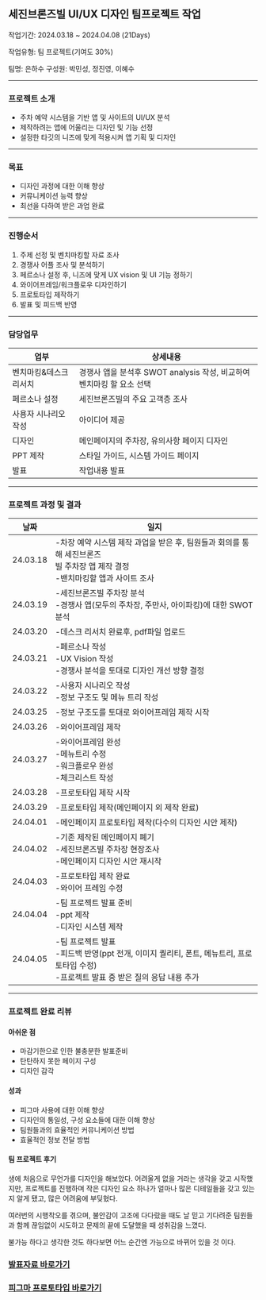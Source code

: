 ## 세진브론즈빌 UI/UX 디자인 팀프로젝트 작업

작업기간: 2024.03.18 ~ 2024.04.08 (21Days)

작업유형: 팀 프로젝트(기여도 30%)

팀명: 은하수
구성원: 박민성, 정진영, 이혜수

---

### 프로젝트 소개

- 주차 예약 시스템을 기반 앱 및 사이트의 UI/UX 분석
- 제작하려는 앱에 어울리는 디자인 및 기능 선정
- 설정한 타깃의 니즈에 맞게 적용시켜 앱 기획 및 디자인

---

### 목표

- 디자인 과정에 대한 이해 향상
- 커뮤니케이션 능력 향상
- 최선을 다하여 받은 과업 완료

---

### 진행순서

1. 주제 선정 및 벤치마킹할 자료 조사
2. 경쟁사 어플 조사 및 분석하기
3. 페르소나 설정 후, 니즈에 맞게 UX vision 및 UI 기능 정하기
4. 와이어프레임/워크플로우 디자인하기
5. 프로토타입 제작하기
6. 발표 및 피드백 반영

---

### 담당업무

업부 | 상세내용
--- | ---
벤치마킹&데스크 리서치 | 경쟁사 앱을 분석후 SWOT analysis 작성, 비교하여 벤치마킹 할 요소 선택
페르소나 설정 | 세진브론즈빌의 주요 고객층 조사
사용자 시나리오 작성 | 아이디어 제공
디자인 | 메인페이지의 주차장, 유의사항 페이지 디자인
PPT 제작 | 스타일 가이드, 시스템 가이드 페이지
발표 | 작업내용 발표

---

### 프로젝트 과정 및 결과

날짜 | 일지 
--- | --- 
24.03.18 | -차장 예약 시스템 제작 과업을 받은 후, 팀원들과 회의를 통해 세진브론즈 <br> 빌 주차장 앱 제작 결정 <br> -밴치마킹할 앱과 사이트 조사
24.03.19 | -세진브론즈빌 주차장 분석 <br> -경쟁사 앱(모두의 주차장, 주만사, 아이파킹)에 대한 SWOT 분석
24.03.20 | -데스크 리서치 완료후, pdf파일 업로드
24.03.21 | -페르소나 작성 <br> -UX Vision 작성 <br> -경쟁사 분석을 토대로 디자인 개선 방향 결정
24.03.22 | -사용자 시나리오 작성 <br> -정보 구조도 및 메뉴 트리 작성
24.03.25 | -정보 구조도를 토대로 와이어프레임 제작 시작
24.03.26 | -와이어프레임 제작
24.03.27 | -와이어프레임 완성 <br> -메뉴트리 수정 <br> -워크플로우 완성 <br> -체크리스트 작성
24.03.28 | -프로토타입 제작 시작
24.03.29 | -프로토타입 제작(메인페이지 외 제작 완료)
24.04.01 | -메인페이지 프로토타입 제작(다수의 디자인 시안 제작)
24.04.02 | -기존 제작된 메인페이지 폐기 <br> -세진브론즈빌 주차장 현장조사 <br> -메인페이지 디자인 시안 재시작
24.04.03 | -프로토타입 제작 완료 <br> -와이어 프레임 수정
24.04.04 | -팀 프로젝트 발표 준비 <br> -ppt 제작 <br> -디자인 시스템 제작
24.04.05 | -팀 프로젝트 발표 <br> -피드백 반영(ppt 전개, 이미지 퀄리티, 폰트, 메뉴트리, 프로토타입 수정) <br> -프로젝트 발표 중 받은 질의 응답 내용 추가

---

### 프로젝트 완료 리뷰

#### 아쉬운 점

- 마감기한으로 인한 불충분한 발표준비
- 탄탄하지 못한 페이지 구성
- 디자인 감각

#### 성과

- 피그마 사용에 대한 이해 향상
- 디자인의 통일성, 구성 요소들에 대한 이해 향상
- 팀원들과의 효율적인 커뮤니케이션 방법
- 효율적인 정보 전달 방법

#### 팀 프로젝트 후기

생에 처음으로 무언가를 디자인을 해보았다. 어려울게 없을 거라는 생각을 갖고 시작했지만, 프로젝트를 진행하며
작은 디자인 요소 하나가 얼마나 많은 디테일들을 갖고 있는지 알게 됐고, 많은 어려움에 부딪혔다. 

여러번의 시행착오를 겪으며, 불안감이 고조에 다다랐을 때도 날 믿고 기다려준 팀원들과 함께 끊임없이 시도하고
문제의 끝에 도달했을 때 성취감을 느꼈다.

불가능 하다고 생각한 것도 하다보면 어느 순간엔 가능으로 바뀌어 있을 것 이다.

### <a href="https://www.canva.com/design/DAGBPkPCVQc/PtA9s4UOYO5gvUKr-kuKfQ/edit" target="_blank">발표자료 바로가기</a>
### <a href="https://www.figma.com/proto/TmrVJW2MRKATglY1D6wMZn/%EC%84%B8%EC%A7%84%EB%B8%8C%EB%A1%A0%EC%A6%88%EB%B9%8C_%ED%94%84%EB%A1%9C%ED%86%A0%ED%83%80%EC%9E%85?node-id=1-218&t=BXAAKuyfneeSNhXs-0&scaling=min-zoom&content-scaling=fixed&page-id=0%3A1" target="_blank">피그마 프로토타입 바로가기</a>

